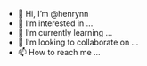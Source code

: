 - 👋 Hi, I’m @henrynn
- 👀 I’m interested in ...
- 🌱 I’m currently learning ...
- 💞️ I’m looking to collaborate on ...
- 📫 How to reach me ...

<!---
henrynn/henrynn is a ✨ special ✨ repository because its `README.md` (this file) appears on your GitHub profile.
You can click the Preview link to take a look at your changes.
--->
